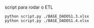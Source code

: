 script para rodar o ETL

    python script.py ./BASE_DADOS1.3.xlsx
    python script.py ./BASE_DADOS1.4.xlsx
